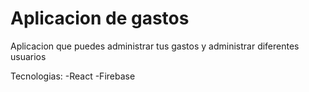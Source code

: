 # Aplicacion de gastos

Aplicacion que puedes administrar tus gastos y administrar diferentes usuarios

Tecnologias:
-React
-Firebase
